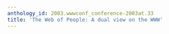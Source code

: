 ```yaml
---
anthology_id: 2003.wwwconf_conference-2003at.33
title: 'The Web of People: A dual view on the WWW'
---
```

